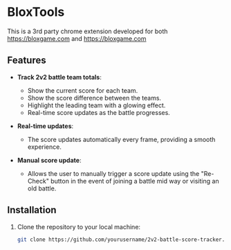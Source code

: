 # BloxTools

This is a 3rd party chrome extension developed for both https://bloxgame.com and https://bloxgame.com

## Features

- **Track 2v2 battle team totals**:
  - Show the current score for each team.
  - Show the score difference between the teams.
  - Highlight the leading team with a glowing effect.
  - Real-time score updates as the battle progresses.
  
- **Real-time updates**:
  - The score updates automatically every frame, providing a smooth experience.
  
- **Manual score update**:
  - Allows the user to manually trigger a score update using the "Re-Check" button in the event of joining a battle mid way or visiting an old battle.

## Installation

1. Clone the repository to your local machine:
   ```bash
   git clone https://github.com/yourusername/2v2-battle-score-tracker.git
